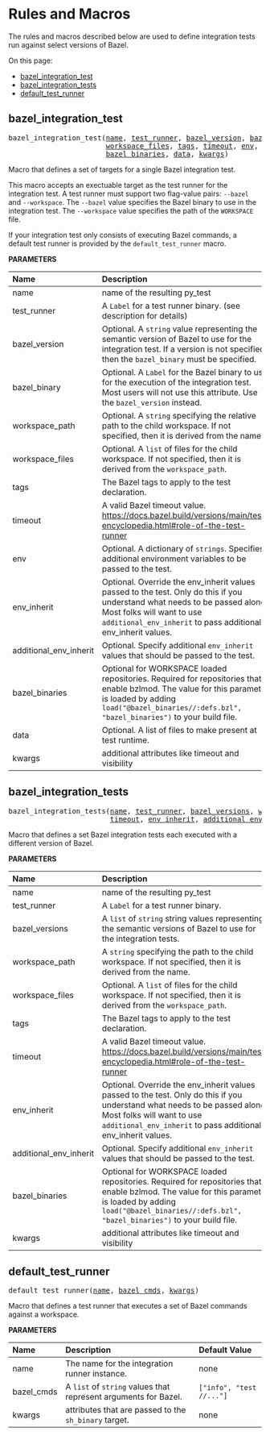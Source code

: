 <!-- Generated with Stardoc, Do Not Edit! -->
# Rules and Macros

The rules and macros described below are used to define integration tests
run against select versions of Bazel.

On this page:

  * [bazel_integration_test](#bazel_integration_test)
  * [bazel_integration_tests](#bazel_integration_tests)
  * [default_test_runner](#default_test_runner)


<a id="bazel_integration_test"></a>

## bazel_integration_test

<pre>
bazel_integration_test(<a href="#bazel_integration_test-name">name</a>, <a href="#bazel_integration_test-test_runner">test_runner</a>, <a href="#bazel_integration_test-bazel_version">bazel_version</a>, <a href="#bazel_integration_test-bazel_binary">bazel_binary</a>, <a href="#bazel_integration_test-workspace_path">workspace_path</a>,
                       <a href="#bazel_integration_test-workspace_files">workspace_files</a>, <a href="#bazel_integration_test-tags">tags</a>, <a href="#bazel_integration_test-timeout">timeout</a>, <a href="#bazel_integration_test-env">env</a>, <a href="#bazel_integration_test-env_inherit">env_inherit</a>, <a href="#bazel_integration_test-additional_env_inherit">additional_env_inherit</a>,
                       <a href="#bazel_integration_test-bazel_binaries">bazel_binaries</a>, <a href="#bazel_integration_test-data">data</a>, <a href="#bazel_integration_test-kwargs">kwargs</a>)
</pre>

Macro that defines a set of targets for a single Bazel integration test.

This macro accepts an exectuable target as the test runner for the
integration test. A test runner must support two flag-value pairs:
`--bazel` and `--workspace`. The `--bazel` value specifies the
Bazel binary to use in the integration test. The `--workspace` value
specifies the path of the `WORKSPACE` file.

If your integration test only consists of executing Bazel commands,  a
default test runner is provided by the `default_test_runner` macro.


**PARAMETERS**


| Name  | Description | Default Value |
| :------------- | :------------- | :------------- |
| <a id="bazel_integration_test-name"></a>name |  name of the resulting py_test   |  none |
| <a id="bazel_integration_test-test_runner"></a>test_runner |  A <code>Label</code> for a test runner binary. (see description for details)   |  none |
| <a id="bazel_integration_test-bazel_version"></a>bazel_version |  Optional. A <code>string</code> value representing the semantic version of Bazel to use for the integration test. If a version is not specified, then the <code>bazel_binary</code> must be specified.   |  <code>None</code> |
| <a id="bazel_integration_test-bazel_binary"></a>bazel_binary |  Optional. A <code>Label</code> for the Bazel binary to use for the execution of the integration test. Most users will not use this attribute. Use the <code>bazel_version</code> instead.   |  <code>None</code> |
| <a id="bazel_integration_test-workspace_path"></a>workspace_path |  Optional. A <code>string</code> specifying the relative path to the child workspace. If not specified, then it is derived from the name.   |  <code>None</code> |
| <a id="bazel_integration_test-workspace_files"></a>workspace_files |  Optional. A <code>list</code> of files for the child workspace. If not specified, then it is derived from the <code>workspace_path</code>.   |  <code>None</code> |
| <a id="bazel_integration_test-tags"></a>tags |  The Bazel tags to apply to the test declaration.   |  <code>["exclusive", "manual"]</code> |
| <a id="bazel_integration_test-timeout"></a>timeout |  A valid Bazel timeout value. https://docs.bazel.build/versions/main/test-encyclopedia.html#role-of-the-test-runner   |  <code>"long"</code> |
| <a id="bazel_integration_test-env"></a>env |  Optional. A dictionary of <code>strings</code>. Specifies additional environment variables to be passed to the test.   |  <code>{}</code> |
| <a id="bazel_integration_test-env_inherit"></a>env_inherit |  Optional. Override the env_inherit values passed to the test. Only do this if you understand what needs to be passed along. Most folks will want to use <code>additional_env_inherit</code> to pass additional env_inherit values.   |  <code>["SUDO_ASKPASS", "HOME", "CC"]</code> |
| <a id="bazel_integration_test-additional_env_inherit"></a>additional_env_inherit |  Optional. Specify additional <code>env_inherit</code> values that should be passed to the test.   |  <code>[]</code> |
| <a id="bazel_integration_test-bazel_binaries"></a>bazel_binaries |  Optional for WORKSPACE loaded repositories. Required for repositories that enable bzlmod. The value for this parameter is loaded by adding <code>load("@bazel_binaries//:defs.bzl", "bazel_binaries")</code> to your build file.   |  <code>None</code> |
| <a id="bazel_integration_test-data"></a>data |  Optional. A list of files to make present at test runtime.   |  <code>None</code> |
| <a id="bazel_integration_test-kwargs"></a>kwargs |  additional attributes like timeout and visibility   |  none |


<a id="bazel_integration_tests"></a>

## bazel_integration_tests

<pre>
bazel_integration_tests(<a href="#bazel_integration_tests-name">name</a>, <a href="#bazel_integration_tests-test_runner">test_runner</a>, <a href="#bazel_integration_tests-bazel_versions">bazel_versions</a>, <a href="#bazel_integration_tests-workspace_path">workspace_path</a>, <a href="#bazel_integration_tests-workspace_files">workspace_files</a>, <a href="#bazel_integration_tests-tags">tags</a>,
                        <a href="#bazel_integration_tests-timeout">timeout</a>, <a href="#bazel_integration_tests-env_inherit">env_inherit</a>, <a href="#bazel_integration_tests-additional_env_inherit">additional_env_inherit</a>, <a href="#bazel_integration_tests-bazel_binaries">bazel_binaries</a>, <a href="#bazel_integration_tests-kwargs">kwargs</a>)
</pre>

Macro that defines a set Bazel integration tests each executed with a different version of Bazel.

**PARAMETERS**


| Name  | Description | Default Value |
| :------------- | :------------- | :------------- |
| <a id="bazel_integration_tests-name"></a>name |  name of the resulting py_test   |  none |
| <a id="bazel_integration_tests-test_runner"></a>test_runner |  A <code>Label</code> for a test runner binary.   |  none |
| <a id="bazel_integration_tests-bazel_versions"></a>bazel_versions |  A <code>list</code> of <code>string</code> string values representing the semantic versions of Bazel to use for the integration tests.   |  <code>[]</code> |
| <a id="bazel_integration_tests-workspace_path"></a>workspace_path |  A <code>string</code> specifying the path to the child workspace. If not specified, then it is derived from the name.   |  <code>None</code> |
| <a id="bazel_integration_tests-workspace_files"></a>workspace_files |  Optional. A <code>list</code> of files for the child workspace. If not specified, then it is derived from the <code>workspace_path</code>.   |  <code>None</code> |
| <a id="bazel_integration_tests-tags"></a>tags |  The Bazel tags to apply to the test declaration.   |  <code>["exclusive", "manual"]</code> |
| <a id="bazel_integration_tests-timeout"></a>timeout |  A valid Bazel timeout value. https://docs.bazel.build/versions/main/test-encyclopedia.html#role-of-the-test-runner   |  <code>"long"</code> |
| <a id="bazel_integration_tests-env_inherit"></a>env_inherit |  Optional. Override the env_inherit values passed to the test. Only do this if you understand what needs to be passed along. Most folks will want to use <code>additional_env_inherit</code> to pass additional env_inherit values.   |  <code>["SUDO_ASKPASS", "HOME", "CC"]</code> |
| <a id="bazel_integration_tests-additional_env_inherit"></a>additional_env_inherit |  Optional. Specify additional <code>env_inherit</code> values that should be passed to the test.   |  <code>[]</code> |
| <a id="bazel_integration_tests-bazel_binaries"></a>bazel_binaries |  Optional for WORKSPACE loaded repositories. Required for repositories that enable bzlmod. The value for this parameter is loaded by adding <code>load("@bazel_binaries//:defs.bzl", "bazel_binaries")</code> to your build file.   |  <code>None</code> |
| <a id="bazel_integration_tests-kwargs"></a>kwargs |  additional attributes like timeout and visibility   |  none |


<a id="default_test_runner"></a>

## default_test_runner

<pre>
default_test_runner(<a href="#default_test_runner-name">name</a>, <a href="#default_test_runner-bazel_cmds">bazel_cmds</a>, <a href="#default_test_runner-kwargs">kwargs</a>)
</pre>

Macro that defines a test runner that executes a set of Bazel commands against a workspace.

**PARAMETERS**


| Name  | Description | Default Value |
| :------------- | :------------- | :------------- |
| <a id="default_test_runner-name"></a>name |  The name for the integration runner instance.   |  none |
| <a id="default_test_runner-bazel_cmds"></a>bazel_cmds |  A <code>list</code> of <code>string</code> values that represent arguments for Bazel.   |  <code>["info", "test //..."]</code> |
| <a id="default_test_runner-kwargs"></a>kwargs |  attributes that are passed to the <code>sh_binary</code> target.   |  none |


